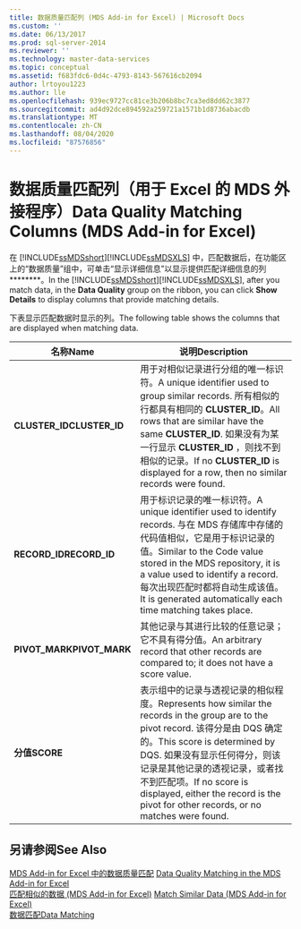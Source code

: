 ```yaml
---
title: 数据质量匹配列 (MDS Add-in for Excel) | Microsoft Docs
ms.custom: ''
ms.date: 06/13/2017
ms.prod: sql-server-2014
ms.reviewer: ''
ms.technology: master-data-services
ms.topic: conceptual
ms.assetid: f683fdc6-0d4c-4793-8143-567616cb2094
author: lrtoyou1223
ms.author: lle
ms.openlocfilehash: 939ec9727cc81ce3b206b8bc7ca3ed8dd62c3877
ms.sourcegitcommit: ad4d92dce894592a259721a1571b1d8736abacdb
ms.translationtype: MT
ms.contentlocale: zh-CN
ms.lasthandoff: 08/04/2020
ms.locfileid: "87576856"
---
```

# <a name="data-quality-matching-columns-mds-add-in-for-excel"></a><span data-ttu-id="87819-102">数据质量匹配列（用于 Excel 的 MDS 外接程序）</span><span class="sxs-lookup"><span data-stu-id="87819-102">Data Quality Matching Columns (MDS Add-in for Excel)</span></span>
  <span data-ttu-id="87819-103">在 [!INCLUDE[ssMDSshort](../../includes/ssmdsshort-md.md)][!INCLUDE[ssMDSXLS](../../includes/ssmdsxls-md.md)] 中，匹配数据后，在功能区上的“数据质量”组中，可单击“显示详细信息”以显示提供匹配详细信息的列\*\*\*\*\*\*\*\*。</span><span class="sxs-lookup"><span data-stu-id="87819-103">In the [!INCLUDE[ssMDSshort](../../includes/ssmdsshort-md.md)][!INCLUDE[ssMDSXLS](../../includes/ssmdsxls-md.md)], after you match data, in the **Data Quality** group on the ribbon, you can click **Show Details** to display columns that provide matching details.</span></span>  
  
 <span data-ttu-id="87819-104">下表显示匹配数据时显示的列。</span><span class="sxs-lookup"><span data-stu-id="87819-104">The following table shows the columns that are displayed when matching data.</span></span>  
  
|<span data-ttu-id="87819-105">名称</span><span class="sxs-lookup"><span data-stu-id="87819-105">Name</span></span>|<span data-ttu-id="87819-106">说明</span><span class="sxs-lookup"><span data-stu-id="87819-106">Description</span></span>|  
|----------|-----------------|  
|<span data-ttu-id="87819-107">**CLUSTER_ID**</span><span class="sxs-lookup"><span data-stu-id="87819-107">**CLUSTER_ID**</span></span>|<span data-ttu-id="87819-108">用于对相似记录进行分组的唯一标识符。</span><span class="sxs-lookup"><span data-stu-id="87819-108">A unique identifier used to group similar records.</span></span> <span data-ttu-id="87819-109">所有相似的行都具有相同的 **CLUSTER_ID**。</span><span class="sxs-lookup"><span data-stu-id="87819-109">All rows that are similar have the same **CLUSTER_ID**.</span></span> <span data-ttu-id="87819-110">如果没有为某一行显示 **CLUSTER_ID** ，则找不到相似的记录。</span><span class="sxs-lookup"><span data-stu-id="87819-110">If no **CLUSTER_ID** is displayed for a row, then no similar records were found.</span></span>|  
|<span data-ttu-id="87819-111">**RECORD_ID**</span><span class="sxs-lookup"><span data-stu-id="87819-111">**RECORD_ID**</span></span>|<span data-ttu-id="87819-112">用于标识记录的唯一标识符。</span><span class="sxs-lookup"><span data-stu-id="87819-112">A unique identifier used to identify records.</span></span> <span data-ttu-id="87819-113">与在 MDS 存储库中存储的代码值相似，它是用于标识记录的值。</span><span class="sxs-lookup"><span data-stu-id="87819-113">Similar to the Code value stored in the MDS repository, it is a value used to identify a record.</span></span> <span data-ttu-id="87819-114">每次出现匹配时都将自动生成该值。</span><span class="sxs-lookup"><span data-stu-id="87819-114">It is generated automatically each time matching takes place.</span></span>|  
|<span data-ttu-id="87819-115">**PIVOT_MARK**</span><span class="sxs-lookup"><span data-stu-id="87819-115">**PIVOT_MARK**</span></span>|<span data-ttu-id="87819-116">其他记录与其进行比较的任意记录；它不具有得分值。</span><span class="sxs-lookup"><span data-stu-id="87819-116">An arbitrary record that other records are compared to; it does not have a score value.</span></span>|  
|<span data-ttu-id="87819-117">**分值**</span><span class="sxs-lookup"><span data-stu-id="87819-117">**SCORE**</span></span>|<span data-ttu-id="87819-118">表示组中的记录与透视记录的相似程度。</span><span class="sxs-lookup"><span data-stu-id="87819-118">Represents how similar the records in the group are to the pivot record.</span></span> <span data-ttu-id="87819-119">该得分是由 DQS 确定的。</span><span class="sxs-lookup"><span data-stu-id="87819-119">This score is determined by DQS.</span></span> <span data-ttu-id="87819-120">如果没有显示任何得分，则该记录是其他记录的透视记录，或者找不到匹配项。</span><span class="sxs-lookup"><span data-stu-id="87819-120">If no score is displayed, either the record is the pivot for other records, or no matches were found.</span></span>|  
  
## <a name="see-also"></a><span data-ttu-id="87819-121">另请参阅</span><span class="sxs-lookup"><span data-stu-id="87819-121">See Also</span></span>  
 <span data-ttu-id="87819-122">[MDS Add-in for Excel 中的数据质量匹配](data-quality-matching-in-the-mds-add-in-for-excel.md) </span><span class="sxs-lookup"><span data-stu-id="87819-122">[Data Quality Matching in the MDS Add-in for Excel](data-quality-matching-in-the-mds-add-in-for-excel.md) </span></span>  
 <span data-ttu-id="87819-123">[匹配相似的数据 &#40;MDS Add-in for Excel&#41;](match-similar-data-mds-add-in-for-excel.md) </span><span class="sxs-lookup"><span data-stu-id="87819-123">[Match Similar Data &#40;MDS Add-in for Excel&#41;](match-similar-data-mds-add-in-for-excel.md) </span></span>  
 [<span data-ttu-id="87819-124">数据匹配</span><span class="sxs-lookup"><span data-stu-id="87819-124">Data Matching</span></span>](../../data-quality-services/data-matching.md)  
  
  
